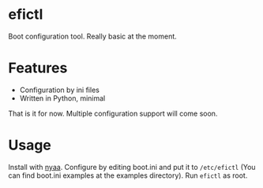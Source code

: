 # efictl
Boot configuration tool. Really basic at the moment.

# Features
* Configuration by ini files
* Written in Python, minimal 

That is it for now. Multiple configuration support will come soon.

# Usage
Install with [nyaa](https://github.com/kreatolinux/nyaa).
Configure by editing boot.ini and put it to `/etc/efictl` (You can find boot.ini examples at the examples directory).
Run `efictl` as root.
